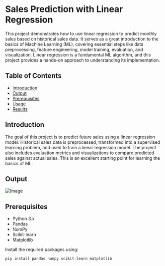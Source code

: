 # Sales Prediction with Linear Regression

This project demonstrates how to use linear regression to predict monthly sales based on historical sales data. It serves as a great introduction to the basics of Machine Learning (ML), covering essential steps like data preprocessing, feature engineering, model training, evaluation, and visualization. Linear regression is a fundamental ML algorithm, and this project provides a hands-on approach to understanding its implementation.

## Table of Contents

- [Introduction](#introduction)
- [Output](#output)
- [Prerequisites](#prerequisites)
- [Usage](#usage)
- [Results](#results)

## Introduction

The goal of this project is to predict future sales using a linear regression model. Historical sales data is preprocessed, transformed into a supervised learning problem, and used to train a linear regression model. The project also includes evaluation metrics and visualizations to compare predicted sales against actual sales. This is an excellent starting point for learning the basics of ML.


## Output
![Image](https://github.com/user-attachments/assets/9b72ab29-b660-4155-a834-9b14639722b2)

## Prerequisites

- Python 3.x
- Pandas
- NumPy
- Scikit-learn
- Matplotlib

Install the required packages using:

```bash
pip install pandas numpy scikit-learn matplotlib
